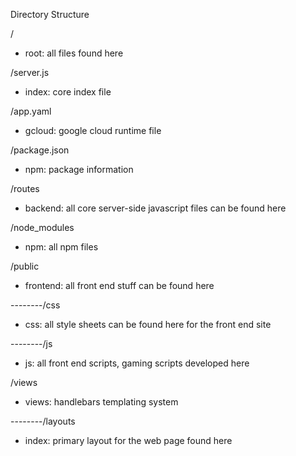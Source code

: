 Directory Structure

/ 								
- root: all files found here

/server.js 		    
- index: core index file

/app.yaml		      
- gcloud: google cloud runtime file

/package.json 	  
- npm: package information

/routes 			        
- backend: all core server-side javascript files can be found here

/node_modules	    
- npm: all npm files

/public			      
- frontend: all front end stuff can be found here

--------/css	    
- css: all style sheets can be found here for the front end site

--------/js 	    
- js: all front end scripts, gaming scripts developed here

/views			      
- views: handlebars templating system

--------/layouts  
- index: primary layout for the web page found here

